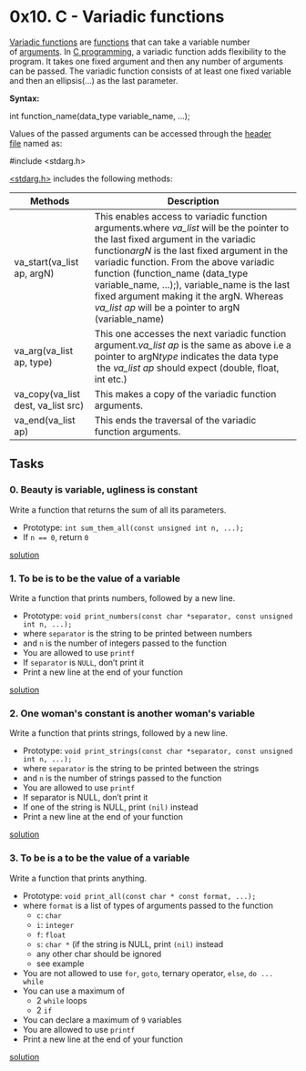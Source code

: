 # 0x10. C - Variadic functions

[Variadic functions](https://www.geeksforgeeks.org/variadic-function-templates-c/) are [functions](https://www.geeksforgeeks.org/functions-in-c/) that can take a variable number of [arguments](https://www.geeksforgeeks.org/command-line-arguments-in-c-cpp/). In [C programming](https://www.geeksforgeeks.org/c/), a variadic function adds flexibility to the program. It takes one fixed argument and then any number of arguments can be passed. The variadic function consists of at least one fixed variable and then an ellipsis(…) as the last parameter.

**Syntax:**

int function_name(data_type variable_name, ...);

Values of the passed arguments can be accessed through the [header file](https://www.geeksforgeeks.org/header-files-in-c-cpp-and-its-uses/) named as:

#include <stdarg.h>

[<stdarg.h>](https://www.geeksforgeeks.org/header-files-in-c-c-with-examples/) includes the following methods:

| **Methods**                        | **Description**                                                                                                                                                                                                                                                                                                                                                                                                   |
| ---------------------------------- | ----------------------------------------------------------------------------------------------------------------------------------------------------------------------------------------------------------------------------------------------------------------------------------------------------------------------------------------------------------------------------------------------------------------- |
| va_start(va_list ap, argN)         | This enables access to variadic function arguments.where *va_list* will be the pointer to the last fixed argument in the variadic function*argN* is the last fixed argument in the variadic function. From the above variadic function (function_name (data_type variable_name, …);), variable_name is the last fixed argument making it the argN. Whereas *va_list ap* will be a pointer to argN (variable_name) |
| va_arg(va_list ap, type)           | This one accesses the next variadic function argument.*va_list ap* is the same as above i.e a pointer to argN*type* indicates the data type  the *va_list ap* should expect (double, float, int etc.)                                                                                                                                                                                                             |
| va_copy(va_list dest, va_list src) | This makes a copy of the variadic function arguments.                                                                                                                                                                                                                                                                                                                                                             |
| va_end(va_list ap)                 | This ends the traversal of the variadic function arguments.                                                                                                                                                                                                                                                                                                                                                       |

## Tasks

### 0. Beauty is variable, ugliness is constant

Write a function that returns the sum of all its parameters.

- Prototype: `int sum_them_all(const unsigned int n, ...);`
- If `n == 0`, return `0`

[solution](0-sum_them_all.c)

### 1. To be is to be the value of a variable

Write a function that prints numbers, followed by a new line.

- Prototype: `void print_numbers(const char *separator, const unsigned int n, ...);`
- where `separator` is the string to be printed between numbers
- and `n` is the number of integers passed to the function
- You are allowed to use `printf`
- If `separator` is `NULL`, don’t print it
- Print a new line at the end of your function

[solution](1-print_numbers.c)

### 2. One woman's constant is another woman's variable

Write a function that prints strings, followed by a new line.

- Prototype: `void print_strings(const char *separator, const unsigned int n, ...);`
- where `separator` is the string to be printed between the strings
- and `n` is the number of strings passed to the function
- You are allowed to use `printf`
- If separator is NULL, don’t print it
- If one of the string is NULL, print `(nil)` instead
- Print a new line at the end of your function

[solution](2-print_strings.c)

### 3. To be is a to be the value of a variable

Write a function that prints anything.

- Prototype: `void print_all(const char * const format, ...);`
- where `format` is a list of types of arguments passed to the function
  - `c`: `char`
  - `i`: `integer`
  - `f`: `float`
  - `s`: `char *` (if the string is NULL, print `(nil)` instead
  - any other char should be ignored
  - see example
- You are not allowed to use `for`, `goto`, ternary operator, `else`, `do ... while`
- You can use a maximum of
  - 2 `while` loops
  - 2 `if`
- You can declare a maximum of `9` variables
- You are allowed to use `printf`
- Print a new line at the end of your function

[solution](3-print_all.c)